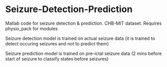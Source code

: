# Seizure-Detection-Prediction
Matlab code for seizure detection &amp; prediction. CHB-MIT dataset. Requires physio_pack for modules

Seizure detection model is trained on actual seizure data (it is trained to detect occuring seizures and not to predict them)

Seizure prediction model is trained on pre-ictal seizure data (2 mins before start of seizure to classify states before seizures) 
